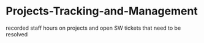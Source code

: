 # Projects-Tracking-and-Management
recorded staff hours on projects and open SW tickets that need to be resolved
